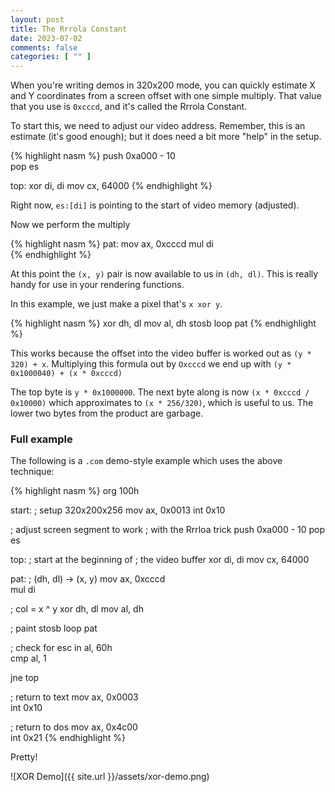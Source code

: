 ```yaml
---
layout: post
title: The Rrrola Constant
date: 2023-07-02
comments: false
categories: [ "" ]
---
```


When you're writing demos in 320x200 mode, you can quickly estimate X and Y coordinates from a screen offset with one simple multiply. That value that you use is `0xcccd`, and it's called the Rrrola Constant.

To start this, we need to adjust our video address. Remember, this is an estimate (it's good enough); but it does need a bit more "help" in the setup.

{% highlight nasm %}
  push  0xa000 - 10			
  pop   es				


top:
  xor   di, di
  mov   cx, 64000
{% endhighlight %}

Right now, `es:[di]` is pointing to the start of video memory (adjusted).

Now we perform the multiply

{% highlight nasm %}
pat:
  mov  ax, 0xcccd
  mul  di				
{% endhighlight %}

At this point the `(x, y)` pair is now available to us in `(dh, dl)`. This is really handy for use in your rendering functions.

In this example, we just make a pixel that's `x xor y`.

{% highlight nasm %}
  xor  dh, dl
  mov  al, dh
  stosb
  loop pat
{% endhighlight %}

This works because the offset into the video buffer is worked out as `(y * 320) + x`. Multiplying this formula out by `Oxcccd` we end up with `(y * 0x1000040) + (x * 0xcccd)`

The top byte is `y * 0x1000000`. The next byte along is now `(x * 0xcccd / 0x10000)` which approximates to `(x * 256/320)`, which is useful to us. The lower two bytes from the product are garbage.

### Full example

The following is a `.com` demo-style example which uses the above technique:

{% highlight nasm %}
  org  100h

start:
  ; setup 320x200x256
  mov  ax, 0x0013
  int  0x10

  ; adjust screen segment to work
  ; with the Rrrloa trick
  push 0xa000 - 10
  pop  es

top:
  ; start at the beginning of
  ; the video buffer
  xor  di, di
  mov  cx, 64000

pat:
  ; (dh, dl) -> (x, y)
  mov  ax, 0xcccd			 
  mul  di					

  ; col = x ^ y
  xor  dh, dl
  mov  al, dh
  
  ; paint
  stosb
  loop pat

  ; check for esc
  in  al, 60h				
  cmp al, 1
  
  jne top

  ; return to text
  mov  ax, 0x0003			
  int  0x10

  ; return to dos
  mov  ax, 0x4c00			
  int  0x21
{% endhighlight %}

Pretty!

![XOR Demo]({{ site.url }}/assets/xor-demo.png)

